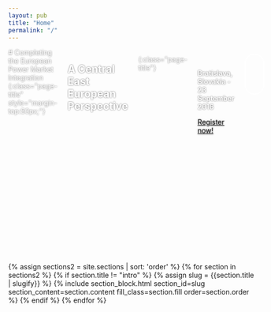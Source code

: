 ```yaml
---
layout: pub
title: "Home"
permalink: "/"
---
```


<link rel="stylesheet" href="https://maxcdn.bootstrapcdn.com/font-awesome/4.5.0/css/font-awesome.min.css">


<div class="bleed-section" style="background-size:cover;color:#fff;height:30em;background-image:url({{'/assets/img/header-4.jpg' | prepend:site.baseurl ;}});">

<a href="" id="first"></a>

<div class="medium-12 columns text-center" markdown="1" style="text-shadow: 0px 0px 3px rgba(0, 0, 0, 0.6);">
# Completing the European Power Market Integration
{:class="page-title" style="margin-top:50px;"}

## A Central East European Perspective
{:class="page-title"}

<div class="text-center" style="margin-top:2em;">
<p style="font-weight: 600;">Bratislava, Slovakia - 23 September 2016</p>
<a class="button large" href="{{'/register' | prepend: site.baseurl}}">Register now!</a>
</div>
<div class="text-center" style="margin-top:2em;">
<a href="#about" class="page-scroll button large btn-circle"><i class="fa fa-angle-down"></i></a>
</div>

</div>

</div>


{% assign sections2 = site.sections | sort: 'order' %}
{% for section in sections2 %}
{% if section.title != "intro" %}
{% assign slug = {{section.title | slugify}} %}
{% include section_block.html section_id=slug section_content=section.content fill_class=section.fill order=section.order %}
{% endif %}
{% endfor %}

<style type="text/css">
.page-title {font-weight: 900;}
.custom-nav {
    background: 0 0;
    -webkit-transition: background .5s ease-in-out,padding .5s ease-in-out;
    -moz-transition: background .5s ease-in-out,padding .5s ease-in-out;
    transition: background .5s ease-in-out,padding .5s ease-in-out;
}
.top-nav-collapse {
    padding:10px 2%;
    background-color:#0253A6;
    border-bottom: 10px solid #444;
    color: #FFF;
}
.btn-circle {
    width: 70px;
    height: 70px;
    margin-top: 15px;
    padding: 15px 18px;
    border: 2px solid #fff;
    border-radius: 35px;
    font-size: 40px !important;
    color: #fff;
    background: 0 0;
    -webkit-transition: background .3s ease-in-out;
    -moz-transition: background .3s ease-in-out;
    transition: background .3s ease-in-out;
}

.active {font-weight: 900;border-bottom:3px solid white;}
.global-header {border-bottom: none;}
</style>



<script type="text/javascript" src="{{'/assets/js/app.js' | prepend: site.baseurl}}"></script>
<script type="text/javascript">
$(window).scroll(function() {
    if (($(".sticky").offset().top - $("#first").offset().top) > 10) {
        $(".sticky").addClass("top-nav-collapse");
    } else {
        $(".sticky").removeClass("top-nav-collapse");
    }
});
    $(function() {
    $('a.page-scroll').bind('click', function(event) {
        var $anchor = $(this);
        $('html, body').stop().animate({
            scrollTop: $($anchor.attr('href')).offset().top
        }, 1500, 'easeInOutExpo');
        event.preventDefault();
    });
});
</script>


